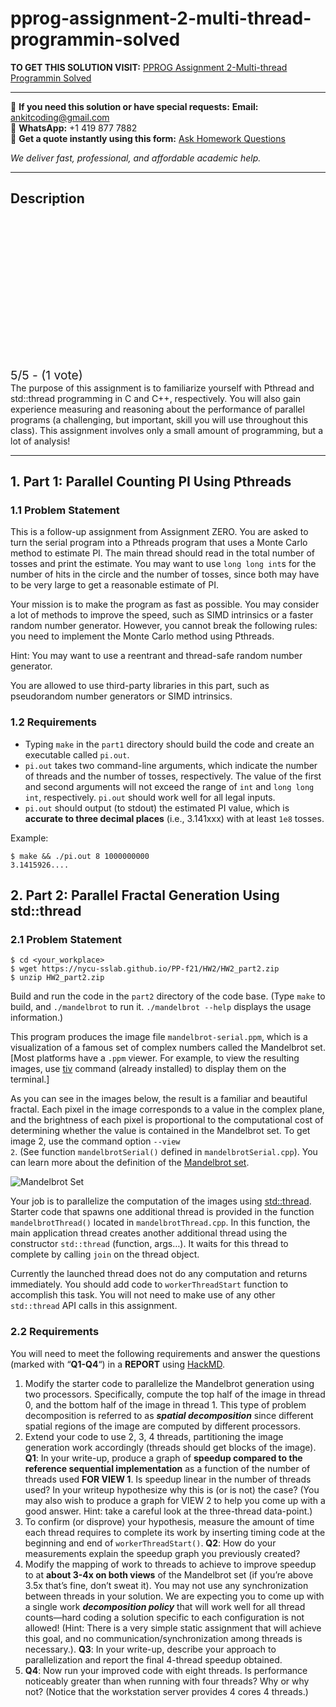 # pprog-assignment-2-multi-thread-programmin-solved
**TO GET THIS SOLUTION VISIT:** [PPROG  Assignment 2-Multi-thread Programmin Solved](https://www.ankitcodinghub.com/product/pprog-assignment-2-multi-thread-programmin-solved/)


---

📩 **If you need this solution or have special requests:** **Email:** ankitcoding@gmail.com  
📱 **WhatsApp:** +1 419 877 7882  
📄 **Get a quote instantly using this form:** [Ask Homework Questions](https://www.ankitcodinghub.com/services/ask-homework-questions/)

*We deliver fast, professional, and affordable academic help.*

---

<h2>Description</h2>



<div class="kk-star-ratings kksr-auto kksr-align-center kksr-valign-top" data-payload="{&quot;align&quot;:&quot;center&quot;,&quot;id&quot;:&quot;81567&quot;,&quot;slug&quot;:&quot;default&quot;,&quot;valign&quot;:&quot;top&quot;,&quot;ignore&quot;:&quot;&quot;,&quot;reference&quot;:&quot;auto&quot;,&quot;class&quot;:&quot;&quot;,&quot;count&quot;:&quot;1&quot;,&quot;legendonly&quot;:&quot;&quot;,&quot;readonly&quot;:&quot;&quot;,&quot;score&quot;:&quot;5&quot;,&quot;starsonly&quot;:&quot;&quot;,&quot;best&quot;:&quot;5&quot;,&quot;gap&quot;:&quot;4&quot;,&quot;greet&quot;:&quot;Rate this product&quot;,&quot;legend&quot;:&quot;5\/5 - (1 vote)&quot;,&quot;size&quot;:&quot;24&quot;,&quot;title&quot;:&quot;PPROG &nbsp;Assignment 2-Multi-thread Programmin  Solved&quot;,&quot;width&quot;:&quot;138&quot;,&quot;_legend&quot;:&quot;{score}\/{best} - ({count} {votes})&quot;,&quot;font_factor&quot;:&quot;1.25&quot;}">

<div class="kksr-stars">

<div class="kksr-stars-inactive">
            <div class="kksr-star" data-star="1" style="padding-right: 4px">


<div class="kksr-icon" style="width: 24px; height: 24px;"></div>
        </div>
            <div class="kksr-star" data-star="2" style="padding-right: 4px">


<div class="kksr-icon" style="width: 24px; height: 24px;"></div>
        </div>
            <div class="kksr-star" data-star="3" style="padding-right: 4px">


<div class="kksr-icon" style="width: 24px; height: 24px;"></div>
        </div>
            <div class="kksr-star" data-star="4" style="padding-right: 4px">


<div class="kksr-icon" style="width: 24px; height: 24px;"></div>
        </div>
            <div class="kksr-star" data-star="5" style="padding-right: 4px">


<div class="kksr-icon" style="width: 24px; height: 24px;"></div>
        </div>
    </div>

<div class="kksr-stars-active" style="width: 138px;">
            <div class="kksr-star" style="padding-right: 4px">


<div class="kksr-icon" style="width: 24px; height: 24px;"></div>
        </div>
            <div class="kksr-star" style="padding-right: 4px">


<div class="kksr-icon" style="width: 24px; height: 24px;"></div>
        </div>
            <div class="kksr-star" style="padding-right: 4px">


<div class="kksr-icon" style="width: 24px; height: 24px;"></div>
        </div>
            <div class="kksr-star" style="padding-right: 4px">


<div class="kksr-icon" style="width: 24px; height: 24px;"></div>
        </div>
            <div class="kksr-star" style="padding-right: 4px">


<div class="kksr-icon" style="width: 24px; height: 24px;"></div>
        </div>
    </div>
</div>


<div class="kksr-legend" style="font-size: 19.2px;">
            5/5 - (1 vote)    </div>
    </div>
The purpose of this assignment is to familiarize yourself with Pthread and std::thread programming in C and C++, respectively. You will also gain experience measuring and reasoning about the performance of parallel programs (a challenging, but important, skill you will use throughout this class). This assignment involves only a small amount of programming, but a lot of analysis!

<hr>
<h2 id="1part1parallelcountingpiusingpthreads">1. Part 1: Parallel Counting PI Using Pthreads</h2>
<h3 id="11problemstatement">1.1 Problem Statement</h3>
This is a follow-up assignment from Assignment ZERO. You are asked to turn the serial program into a Pthreads program that uses a Monte Carlo method to estimate PI. The main thread should read in the total number of tosses and print the estimate. You may want to use <code>long long int</code>s for the number of hits in the circle and the number of tosses, since both may have to be very large to get a reasonable estimate of PI.

Your mission is to make the program as fast as possible. You may consider a lot of methods to improve the speed, such as SIMD intrinsics or a faster random number generator. However, you cannot break the following rules: you need to implement the Monte Carlo method using Pthreads.

Hint: You may want to use a reentrant and thread-safe random number generator.

You are allowed to use third-party libraries in this part, such as pseudorandom number generators or SIMD intrinsics.

<h3 id="12anamepart1_requirementsarequirements">1.2 <a name="part1_requirements"></a>Requirements</h3>
<ul>
<li>Typing <code>make</code> in the <code>part1</code> directory should build the code and create an executable called <code>pi.out</code>.</li>
<li><code>pi.out</code> takes two command-line arguments, which indicate the number of threads and the number of tosses, respectively. The value of the first and second arguments will not exceed the range of <code>int</code> and <code>long long int</code>, respectively. <code>pi.out</code> should work well for all legal inputs.</li>
<li><code>pi.out</code> should output (to stdout) the estimated PI value, which is <strong>accurate to three decimal places</strong> (i.e., 3.141xxx) with at least <code>1e8</code> tosses.</li>
</ul>
Example:

<pre><code class="shell language-shell">$ make &amp;&amp; ./pi.out 8 1000000000
3.1415926....
</code></pre>
<h2 id="2part2parallelfractalgenerationusingstdthread">2. Part 2: Parallel Fractal Generation Using std::thread</h2>
<h3 id="21problemstatement">2.1 Problem Statement</h3>
<pre><code class="shell language-shell">$ cd &lt;your_workplace&gt;
$ wget https://nycu-sslab.github.io/PP-f21/HW2/HW2_part2.zip
$ unzip HW2_part2.zip
</code></pre>
Build and run the code in the <code>part2</code> directory of the code base. (Type <code>make</code> to build, and <code>./mandelbrot</code> to run it. <code>./mandelbrot --help</code> displays the usage information.)

This program produces the image file <code>mandelbrot-serial.ppm</code>, which is a visualization of a famous set of complex numbers called the Mandelbrot set. [Most platforms have a <code>.ppm</code> viewer. For example, to view the resulting images, use <a href="https://github.com/stefanhaustein/TerminalImageViewer.git" target="_blank" rel="noopener">tiv</a> command (already installed) to display them on the terminal.]

As you can see in the images below, the result is a familiar and beautiful fractal. Each pixel in the image corresponds to a value in the complex plane, and the brightness of each pixel is proportional to the computational cost of determining whether the value is contained in the Mandelbrot set. To get image 2, use the command option <code>--view 2</code>. (See function <code>mandelbrotSerial()</code> defined in <code>mandelbrotSerial.cpp</code>). You can learn more about the definition of the <a href="https://en.wikipedia.org/wiki/Mandelbrot_set" target="_blank" rel="noopener">Mandelbrot set</a>.

<img decoding="async" src="https://camo.githubusercontent.com/80f2e33b4e20f3f86809c6203402dc6807b389bc/687474703a2f2f67726170686963732e7374616e666f72642e6564752f636f75727365732f6373333438762d31382d77696e7465722f617373745f696d616765732f61737374312f6d616e64656c62726f745f76697a2e6a7067" alt="Mandelbrot Set">

Your job is to parallelize the computation of the images using <a href="https://en.cppreference.com/w/cpp/thread/thread" target="_blank" rel="noopener">std::thread</a>. Starter code that spawns one additional thread is provided in the function <code>mandelbrotThread()</code> located in <code>mandelbrotThread.cpp</code>. In this function, the main application thread creates another additional thread using the constructor <code>std::thread</code> (function, args…). It waits for this thread to complete by calling <code>join</code> on the thread object.

Currently the launched thread does not do any computation and returns immediately. You should add code to <code>workerThreadStart</code> function to accomplish this task. You will not need to make use of any other <code>std::thread</code> API calls in this assignment.

<h3 id="22requirements">2.2 Requirements</h3>
You will need to meet the following requirements and answer the questions (marked with “<strong>Q1-Q4</strong>“) in a <strong>REPORT</strong> using <a href="https://hackmd.io/" target="_blank" rel="noopener">HackMD</a>.

<ol>
<li>Modify the starter code to parallelize the Mandelbrot generation using two processors. Specifically, compute the top half of the image in thread 0, and the bottom half of the image in thread 1. This type of problem decomposition is referred to as <strong><em>spatial decomposition</em></strong> since different spatial regions of the image are computed by different processors.</li>
<li>Extend your code to use 2, 3, 4 threads, partitioning the image generation work accordingly (threads should get blocks of the image). <strong>Q1</strong>: In your write-up, produce a graph of <strong>speedup compared to the reference sequential implementation</strong> as a function of the number of threads used <strong>FOR VIEW 1</strong>. Is speedup linear in the number of threads used? In your writeup hypothesize why this is (or is not) the case? (You may also wish to produce a graph for VIEW 2 to help you come up with a good answer. Hint: take a careful look at the three-thread data-point.)</li>
<li>To confirm (or disprove) your hypothesis, measure the amount of time each thread requires to complete its work by inserting timing code at the beginning and end of <code>workerThreadStart()</code>. <strong>Q2</strong>: How do your measurements explain the speedup graph you previously created?</li>
<li>Modify the mapping of work to threads to achieve to improve speedup to at <strong>about 3-4x on both views</strong> of the Mandelbrot set (if you’re above 3.5x that’s fine, don’t sweat it). You may not use any synchronization between threads in your solution. We are expecting you to come up with a single work <strong><em>decomposition policy</em></strong> that will work well for all thread counts—hard coding a solution specific to each configuration is not allowed! (Hint: There is a very simple static assignment that will achieve this goal, and no communication/synchronization among threads is necessary.). <strong>Q3</strong>: In your write-up, describe your approach to parallelization and report the final 4-thread speedup obtained.</li>
<li><strong>Q4</strong>: Now run your improved code with eight threads. Is performance noticeably greater than when running with four threads? Why or why not? (Notice that the workstation server provides 4 cores 4 threads.)</li>
</ol>
